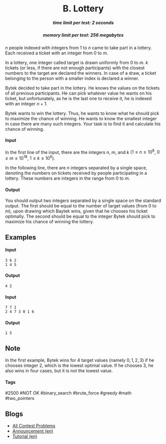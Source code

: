 <h1 style='text-align: center;'> B. Lottery</h1>

<h5 style='text-align: center;'>time limit per test: 2 seconds</h5>
<h5 style='text-align: center;'>memory limit per test: 256 megabytes</h5>

$n$ people indexed with integers from $1$ to $n$ came to take part in a lottery. Each received a ticket with an integer from $0$ to $m$.

In a lottery, one integer called target is drawn uniformly from $0$ to $m$. $k$ tickets (or less, if there are not enough participants) with the closest numbers to the target are declared the winners. In case of a draw, a ticket belonging to the person with a smaller index is declared a winner.

Bytek decided to take part in the lottery. He knows the values on the tickets of all previous participants. He can pick whatever value he wants on his ticket, but unfortunately, as he is the last one to receive it, he is indexed with an integer $n + 1$. 

Bytek wants to win the lottery. Thus, he wants to know what he should pick to maximize the chance of winning. He wants to know the smallest integer in case there are many such integers. Your task is to find it and calculate his chance of winning.

#### Input

In the first line of the input, there are the integers $n$, $m$, and $k$ ($1 \leq n \leq 10^6$, $0 \leq m \leq 10^{18}$, $1 \leq k \leq 10^6$).

In the following line, there are $n$ integers separated by a single space, denoting the numbers on tickets received by people participating in a lottery. These numbers are integers in the range from $0$ to $m$.

#### Output

You should output two integers separated by a single space on the standard output. The first should be equal to the number of target values (from $0$ to $m$), upon drawing which Baytek wins, given that he chooses his ticket optimally. The second should be equal to the integer Bytek should pick to maximize his chance of winning the lottery.

## Examples

#### Input


```text
3 6 2
1 4 5
```
#### Output


```text
4 2
```
#### Input


```text
7 7 1
2 4 7 3 0 1 6
```
#### Output


```text
1 5
```
## Note

In the first example, Bytek wins for $4$ target values (namely $0, 1, 2, 3$) if he chooses integer $2$, which is the lowest optimal value. If he chooses $3$, he also wins in four cases, but it is not the lowest value.



#### Tags 

#2500 #NOT OK #binary_search #brute_force #greedy #math #two_pointers 

## Blogs
- [All Contest Problems](../Codeforces_Round_880_(Div._1).md)
- [Announcement (en)](../blogs/Announcement_(en).md)
- [Tutorial (en)](../blogs/Tutorial_(en).md)

